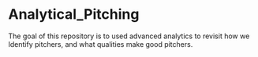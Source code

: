 # Analytical_Pitching
The goal of this repository is to used advanced analytics to revisit how we Identify pitchers, and what qualities make good pitchers.
